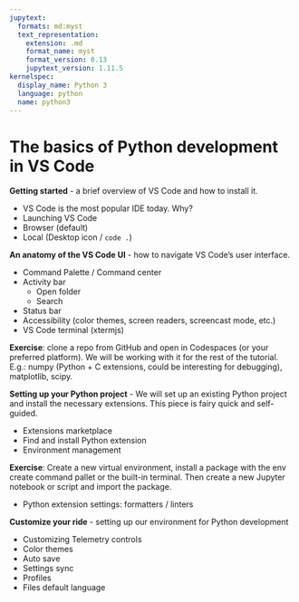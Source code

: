 ```yaml
---
jupytext:
  formats: md:myst
  text_representation:
    extension: .md
    format_name: myst
    format_version: 0.13
    jupytext_version: 1.11.5
kernelspec:
  display_name: Python 3
  language: python
  name: python3
---
```


# The basics of Python development in VS Code

**Getting started** -  a brief overview of VS Code and how to install it.

- VS Code is the most popular IDE today. Why?
- Launching VS Code
- Browser (default)
- Local (Desktop icon / `code .`)

**An anatomy of the VS Code UI** - how to navigate VS Code’s user interface.

- Command Palette / Command center
- Activity bar
  - Open folder
  - Search
- Status bar
- Accessibility (color themes, screen readers, screencast mode, etc.)
- VS Code terminal (xtermjs)

**Exercise**: clone a repo from GitHub and open in Codespaces (or your preferred platform). We will be working with it for the rest of the tutorial. E.g.: numpy (Python + C extensions, could be interesting for debugging), matplotlib, scipy.

**Setting up your Python project** - We will set up an existing Python project and install the necessary extensions. This piece is fairy quick and self-guided.

- Extensions marketplace
- Find and install Python extension
- Environment management

**Exercise**: Create a new virtual environment, install a package with the env create command pallet or the built-in terminal. Then create a new Jupyter notebook or script and import the package.

- Python extension settings: formatters / linters

**Customize your ride** - setting up our environment for Python development

- Customizing Telemetry controls
- Color themes
- Auto save
- Settings sync
- Profiles
- Files default language

